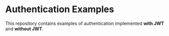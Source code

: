 # Authentication Examples

This repository contains examples of authentication implemented **with JWT** and **without JWT**.
